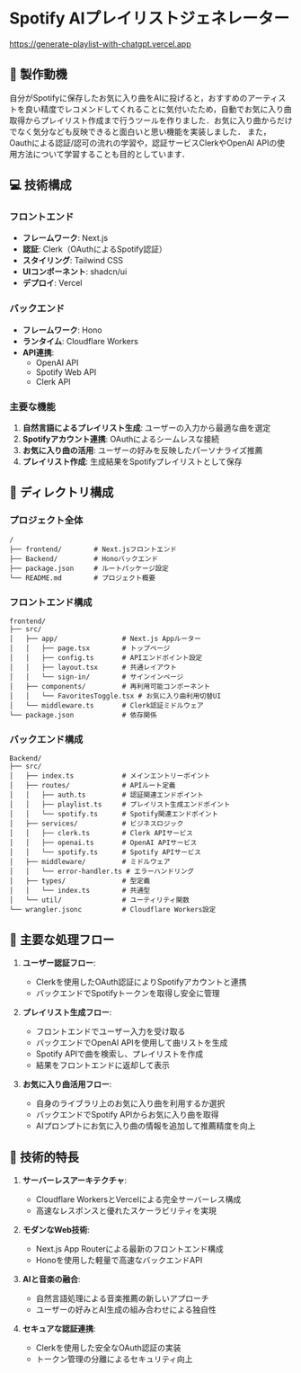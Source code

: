 # Spotify AIプレイリストジェネレーター 

https://generate-playlist-with-chatgpt.vercel.app

## 🎯 製作動機

自分がSpotifyに保存したお気に入り曲をAIに投げると，おすすめのアーティストを良い精度でレコメンドしてくれることに気付いたため，自動でお気に入り曲取得からプレイリスト作成まで行うツールを作りました．お気に入り曲からだけでなく気分なども反映できると面白いと思い機能を実装しました．
また，Oauthによる認証/認可の流れの学習や，認証サービスClerkやOpenAI APIの使用方法について学習することも目的としています．

## 💻 技術構成

### フロントエンド
- **フレームワーク**: Next.js 
- **認証**: Clerk（OAuthによるSpotify認証）
- **スタイリング**: Tailwind CSS
- **UIコンポーネント**: shadcn/ui
- **デプロイ**: Vercel

### バックエンド
- **フレームワーク**: Hono
- **ランタイム**: Cloudflare Workers
- **API連携**:
  - OpenAI API 
  - Spotify Web API
  - Clerk API

### 主要な機能
1. **自然言語によるプレイリスト生成**: ユーザーの入力から最適な曲を選定
2. **Spotifyアカウント連携**: OAuthによるシームレスな接続
3. **お気に入り曲の活用**: ユーザーの好みを反映したパーソナライズ推薦
4. **プレイリスト作成**: 生成結果をSpotifyプレイリストとして保存

## 📂 ディレクトリ構成

### プロジェクト全体
```
/
├── frontend/        # Next.jsフロントエンド
├── Backend/         # Honoバックエンド
├── package.json     # ルートパッケージ設定
└── README.md        # プロジェクト概要
```

### フロントエンド構成
```
frontend/
├── src/
│   ├── app/                # Next.js Appルーター
│   │   ├── page.tsx        # トップページ
│   │   ├── config.ts       # APIエンドポイント設定
│   │   ├── layout.tsx      # 共通レイアウト
│   │   └── sign-in/        # サインインページ
│   ├── components/         # 再利用可能コンポーネント
│   │   └── FavoritesToggle.tsx # お気に入り曲利用切替UI
│   └── middleware.ts       # Clerk認証ミドルウェア
└── package.json            # 依存関係
```

### バックエンド構成
```
Backend/
├── src/
│   ├── index.ts            # メインエントリーポイント
│   ├── routes/             # APIルート定義
│   │   ├── auth.ts         # 認証関連エンドポイント
│   │   ├── playlist.ts     # プレイリスト生成エンドポイント
│   │   └── spotify.ts      # Spotify関連エンドポイント
│   ├── services/           # ビジネスロジック
│   │   ├── clerk.ts        # Clerk APIサービス
│   │   ├── openai.ts       # OpenAI APIサービス
│   │   └── spotify.ts      # Spotify APIサービス
│   ├── middleware/         # ミドルウェア
│   │   └── error-handler.ts # エラーハンドリング
│   ├── types/              # 型定義
│   │   └── index.ts        # 共通型
│   └── util/               # ユーティリティ関数
└── wrangler.jsonc          # Cloudflare Workers設定
```

## 🔄 主要な処理フロー

1. **ユーザー認証フロー**:
   - Clerkを使用したOAuth認証によりSpotifyアカウントと連携
   - バックエンドでSpotifyトークンを取得し安全に管理

2. **プレイリスト生成フロー**:
   - フロントエンドでユーザー入力を受け取る
   - バックエンドでOpenAI APIを使用して曲リストを生成
   - Spotify APIで曲を検索し、プレイリストを作成
   - 結果をフロントエンドに返却して表示

3. **お気に入り曲活用フロー**:
   - 自身のライブラリ上のお気に入り曲を利用するか選択
   - バックエンドでSpotify APIからお気に入り曲を取得
   - AIプロンプトにお気に入り曲の情報を追加して推薦精度を向上

## 🚀 技術的特長

1. **サーバーレスアーキテクチャ**:
   - Cloudflare WorkersとVercelによる完全サーバーレス構成
   - 高速なレスポンスと優れたスケーラビリティを実現

2. **モダンなWeb技術**:
   - Next.js App Routerによる最新のフロントエンド構成
   - Honoを使用した軽量で高速なバックエンドAPI

3. **AIと音楽の融合**:
   - 自然言語処理による音楽推薦の新しいアプローチ
   - ユーザーの好みとAI生成の組み合わせによる独自性

4. **セキュアな認証連携**:
   - Clerkを使用した安全なOAuth認証の実装
   - トークン管理の分離によるセキュリティ向上
